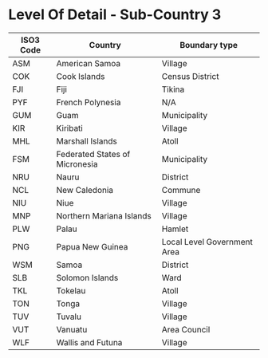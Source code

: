 # Level Of Detail - Sub-Country 3
|ISO3 Code|           Country            |       Boundary type       |
|---------|------------------------------|---------------------------|
|ASM      |American Samoa                |Village                    |
|COK      |Cook Islands                  |Census District            |
|FJI      |Fiji                          |Tikina                     |
|PYF      |French Polynesia              |N/A                        |
|GUM      |Guam                          |Municipality               |
|KIR      |Kiribati                      |Village                    |
|MHL      |Marshall Islands              |Atoll                      |
|FSM      |Federated States of Micronesia|Municipality               |
|NRU      |Nauru                         |District                   |
|NCL      |New Caledonia                 |Commune                    |
|NIU      |Niue                          |Village                    |
|MNP      |Northern Mariana Islands      |Village                    |
|PLW      |Palau                         |Hamlet                     |
|PNG      |Papua New Guinea              |Local Level Government Area|
|WSM      |Samoa                         |District                   |
|SLB      |Solomon Islands               |Ward                       |
|TKL      |Tokelau                       |Atoll                      |
|TON      |Tonga                         |Village                    |
|TUV      |Tuvalu                        |Village                    |
|VUT      |Vanuatu                       |Area Council               |
|WLF      |Wallis and Futuna             |Village                    |
